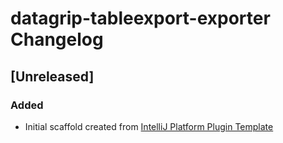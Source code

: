<!-- Keep a Changelog guide -> https://keepachangelog.com -->

# datagrip-tableexport-exporter Changelog

## [Unreleased]
### Added
- Initial scaffold created from [IntelliJ Platform Plugin Template](https://github.com/JetBrains/intellij-platform-plugin-template)
